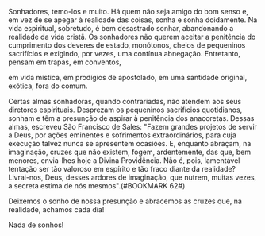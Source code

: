 
Sonhadores, temo-los e muito. Há quem não seja amigo do bom senso e, em vez de se apegar à realidade das coisas, sonha e sonha doidamente. Na vida espiritual, sobretudo, é bem desastrado sonhar, abandonando a realidade da vida cristã. Os sonhadores não querem aceitar a penitência do cumprimento dos deveres de estado, monótonos, cheios de pequeninos sacrifícios e exigindo, por vezes, uma contínua abnegação. Entretanto, pensam em trapas, em conventos,

em vida mística, em prodígios de apostolado, em uma santidade original, exótica, fora do comum.

Certas almas sonhadoras, quando contrariadas, não atendem aos seus diretores espirituais. Desprezam os pequeninos sacrifícios quotidianos, sonham e têm a presunção de aspirar à penitência dos anacoretas. Dessas almas, escreveu São Francisco de Sales: "Fazem grandes projetos de servir a Deus, por ações eminentes e sofrimentos extraordinários, para cuja execução talvez nunca se apresentem ocasiões. E, enquanto abraçam, na imaginação, cruzes que não existem, fogem, ardentemente, das que, bem menores, envia-lhes hoje a Divina Providência. Não é, pois, lamentável tentação ser tão valoroso em espírito e tão fraco diante da realidade? Livrai-nos, Deus, desses ardores de imaginação, que nutrem, muitas vezes, a secreta estima de nós mesmos".(#BOOKMARK 62#)

Deixemos o sonho de nossa presunção e abracemos as cruzes que, na realidade, achamos cada dia!

Nada de sonhos!

